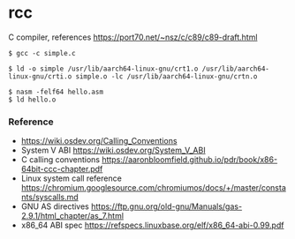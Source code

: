 # rcc

C compiler, references https://port70.net/~nsz/c/c89/c89-draft.html

```
$ gcc -c simple.c

$ ld -o simple /usr/lib/aarch64-linux-gnu/crt1.o /usr/lib/aarch64-linux-gnu/crti.o simple.o -lc /usr/lib/aarch64-linux-gnu/crtn.o

$ nasm -felf64 hello.asm
$ ld hello.o
```

### Reference
* https://wiki.osdev.org/Calling_Conventions
* System V ABI https://wiki.osdev.org/System_V_ABI
* C calling conventions https://aaronbloomfield.github.io/pdr/book/x86-64bit-ccc-chapter.pdf
* Linux system call reference https://chromium.googlesource.com/chromiumos/docs/+/master/constants/syscalls.md
* GNU AS directives https://ftp.gnu.org/old-gnu/Manuals/gas-2.9.1/html_chapter/as_7.html
* x86_64 ABI spec https://refspecs.linuxbase.org/elf/x86_64-abi-0.99.pdf
